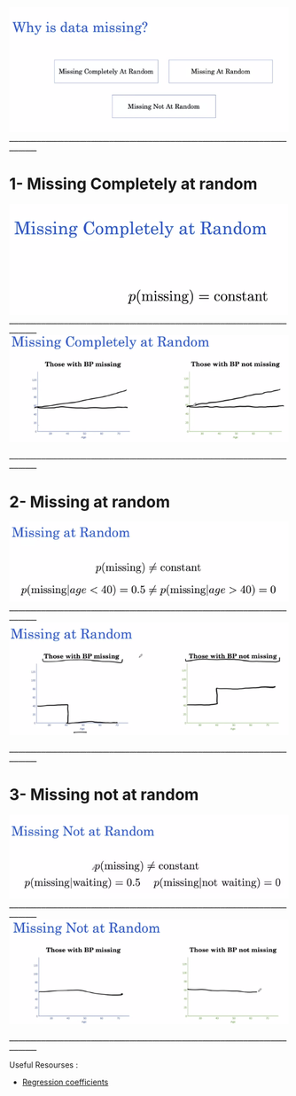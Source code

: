 ![img1](https://github.com/AyaKhaledYousef/AI-for-Medicine-Specialization-Coursera/blob/main/AI%20for%20Medicine%20Specialization/2-%20AI%20for%20Medical%20Prognosis/Week%202/images/1.png)
ــــــــــــــــــــــــــــــــــــــــــــــــــــــــــــــــــــــــــــــــــــــــــــــــــــــــــــــــــــــــــــــــــــــ
# 1- Missing Completely at random 
![img2](https://github.com/AyaKhaledYousef/AI-for-Medicine-Specialization-Coursera/blob/main/AI%20for%20Medicine%20Specialization/2-%20AI%20for%20Medical%20Prognosis/Week%202/images/2.png)
ــــــــــــــــــــــــــــــــــــــــــــــــــــــــــــــــــــــــــــــــــــــــــــــــــــــــــــــــــــــــــــــــــــــ
![img3](https://github.com/AyaKhaledYousef/AI-for-Medicine-Specialization-Coursera/blob/main/AI%20for%20Medicine%20Specialization/2-%20AI%20for%20Medical%20Prognosis/Week%202/images/3.png)

ــــــــــــــــــــــــــــــــــــــــــــــــــــــــــــــــــــــــــــــــــــــــــــــــــــــــــــــــــــــــــــــــــــــ
# 2- Missing  at random 
![img4](https://github.com/AyaKhaledYousef/AI-for-Medicine-Specialization-Coursera/blob/main/AI%20for%20Medicine%20Specialization/2-%20AI%20for%20Medical%20Prognosis/Week%202/images/4.png)
ــــــــــــــــــــــــــــــــــــــــــــــــــــــــــــــــــــــــــــــــــــــــــــــــــــــــــــــــــــــــــــــــــــــ
![img5](https://github.com/AyaKhaledYousef/AI-for-Medicine-Specialization-Coursera/blob/main/AI%20for%20Medicine%20Specialization/2-%20AI%20for%20Medical%20Prognosis/Week%202/images/5.png)

ــــــــــــــــــــــــــــــــــــــــــــــــــــــــــــــــــــــــــــــــــــــــــــــــــــــــــــــــــــــــــــــــــــــ
# 3- Missing not at random 
![img6](https://github.com/AyaKhaledYousef/AI-for-Medicine-Specialization-Coursera/blob/main/AI%20for%20Medicine%20Specialization/2-%20AI%20for%20Medical%20Prognosis/Week%202/images/6.png)
ــــــــــــــــــــــــــــــــــــــــــــــــــــــــــــــــــــــــــــــــــــــــــــــــــــــــــــــــــــــــــــــــــــــ
![img7](https://github.com/AyaKhaledYousef/AI-for-Medicine-Specialization-Coursera/blob/main/AI%20for%20Medicine%20Specialization/2-%20AI%20for%20Medical%20Prognosis/Week%202/images/7.png)

ــــــــــــــــــــــــــــــــــــــــــــــــــــــــــــــــــــــــــــــــــــــــــــــــــــــــــــــــــــــــــــــــــــــ

Useful Resourses :

- [Regression coefficients](https://statisticsbyjim.com/glossary/regression-coefficient/)

